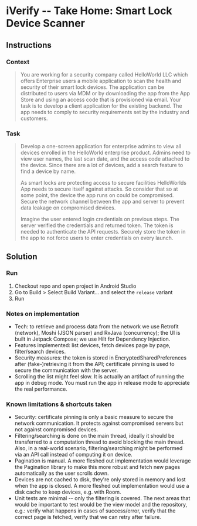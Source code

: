 # iVerify -- Take Home: Smart Lock Device Scanner

## Instructions

### Context

> You are working for a security company called HelloWorld LLC which offers Enterprise users a
> mobile application to scan the health and security of their smart lock devices. The application
> can be distributed to users via MDM or by downloading the app from the App Store and using an
> access code that is provisioned via email. Your task is to develop a client application for the
> existing backend. The app needs to comply to security requirements set by the industry and
> customers.

### Task

> Develop a one-screen application for enterprise admins to view all devices enrolled in the
> HelloWorld enterprise product. Admins need to view user names, the last scan date, and the access
> code attached to the device. Since there are a lot of devices, add a search feature to find a
> device by name.
>
> As smart locks are protecting access to secure facilities HelloWorlds App needs to secure itself
> against attacks. So consider that so at some point, the device the app runs on could be
> compromised. Secure the network channel between the app and server to prevent data leakage on
> compromised devices.
>
> Imagine the user entered login credentials on previous steps. The server verified the credentials
> and returned token. The token is needed to authenticate the API requests. Securely store the token
> in the app to not force users to enter credentials on every launch.

## Solution

### Run

1. Checkout repo and open project in Android Studio
2. Go to Build > Select Build Variant... and select the `release` variant
3. Run

### Notes on implementation

- Tech: to retrieve and process data from the network we use Retrofit (network), Moshi (JSON parser)
  and RxJava (concurrency); the UI is built in Jetpack Compose; we use Hilt for Dependency
  Injection.
- Features implemented: list devices, fetch devices page by page, filter/search devices.
- Security measures: the token is stored in EncryptedSharedPreferences after (fake-)retrieving it
  from the API; certificate pinning is used to secure the communication with the server.
- Scrolling the list might feel slow. It is actually an artifact of running the app in debug mode.
  You must run the app in release mode to appreciate the real performance.

### Known limitations & shortcuts taken

- Security: certificate pinning is only a basic measure to secure the network communication. It
  protects against compromised servers but not against compromised devices.
- Filtering/searching is done on the main thread, ideally it should be transferred to a computation
  thread to avoid blocking the main thread. Also, in a real-world scenario, filtering/searching
  might be performed via an API call instead of computing it on device.
- Pagination is manual. A more fleshed out implementation would leverage the Pagination library to
  make this more robust and fetch new pages automatically as the user scrolls down.
- Devices are not cached to disk, they're only stored in memory and lost when the app is closed. A
  more fleshed out implementation would use a disk cache to keep devices, e.g. with Room.
- Unit tests are minimal -- only the filtering is covered. The next areas that would be important to
  test would be the view model and the repository, e.g.: verify what happens in cases of
  success/error, verify that the correct page is fetched, verify that we can retry after failure.
